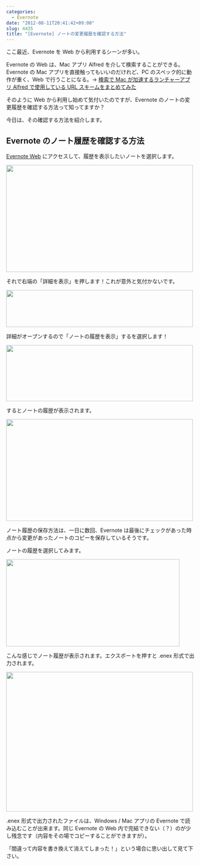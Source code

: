 ```yaml
---
categories:
  - Evernote
date: "2012-08-11T20:41:42+09:00"
slug: 4435
title: "[Evernote] ノートの変更履歴を確認する方法"
---
```


ここ最近、Evernote を Web から利用するシーンが多い。

Evernote の Web は、Mac アプリ Alfred を介して検索することができる。Evernote の Mac アプリを直接触ってもいいのだけれど、PC のスペック的に動作が重く、Web で行うことになる。&rarr; [検索で Mac が加速するランチャーアプリ Alfred で使用している URL スキームをまとめてみた](http://rakuishi.com/archives/3840/)

そのように Web から利用し始めて気付いたのですが、Evernote のノートの変更履歴を確認する方法って知ってますか？

今日は、その確認する方法を紹介します。

## Evernote のノート履歴を確認する方法

[Evernote Web](https://www.evernote.com/Home.action) にアクセスして、履歴を表示したいノートを選択します。

<img alt="" src="/images/2012/08/4435_1.png" width="500" height="286">

それで右端の「詳細を表示」を押します！これが意外と気付かないです。

<img alt="" src="/images/2012/08/4435_2.png" width="500" height="99">

詳細がオープンするので「ノートの履歴を表示」するを選択します！

<img alt="" src="/images/2012/08/4435_3.png" width="500" height="150">

するとノートの履歴が表示されます。

<img alt="" src="/images/2012/08/4435_4.png" width="500" height="272">

ノート履歴の保存方法は、一日に数回、Evernote は最後にチェックがあった時点から変更があったノートのコピーを保存しているそうです。

ノートの履歴を選択してみます。

<img alt="" src="/images/2012/08/4435_5.png" width="464" height="233">

こんな感じでノート履歴が表示されます。エクスポートを押すと .enex 形式で出力されます。

<img alt="" src="/images/2012/08/4435_6.png" width="500" height="373">

.enex 形式で出力されたファイルは、Windows / Mac アプリの Evernote で読み込むことが出来ます。同じ Evernote の Web 内で完結できない（？）のが少し残念です（内容をその場でコピーすることができますが）。

「間違って内容を書き換えて消えてしまった！」という場合に思い出して見て下さい。
